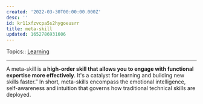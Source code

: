 ```yaml
---
created: '2022-03-30T00:00:00.000Z'
desc: ''
id: kr11xfzvcpa5s2hygoeusrr
title: meta-skill
updated: 1652786931606
---
```

   
Topics::  [Learning](../topics/learning.md)   
   
   
---   
   
A meta-skill is **a high-order skill that allows you to engage with functional expertise more effectively**. It's a catalyst for learning and building new skills faster.” In short, meta-skills encompass the emotional intelligence, self-awareness and intuition that governs how traditional technical skills are deployed.
